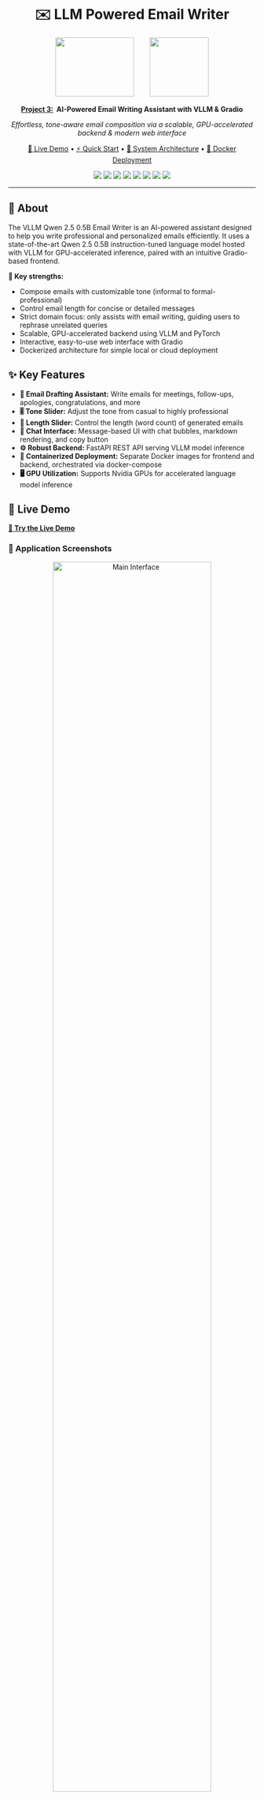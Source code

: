 # <div align="center"> ✉️ LLM Powered Email Writer</div>

<div align="center">
  <img src="./readMEFiles/image.png" height="120" width="160"/>
  &nbsp;&nbsp;&nbsp;&nbsp;&nbsp;&nbsp;
  <img src="./readMEFiles/saal.png"  height="120"/>
  <p>
    <strong><u>Project 3:</u>&nbsp;&nbsp;AI-Powered Email Writing Assistant with VLLM & Gradio</strong>
  </p>
  <p>
    <em>Effortless, tone-aware email composition via a scalable, GPU-accelerated backend & modern web interface</em>
  </p>
  
  <p>
    <a href="#-live-demo">🚀 Live Demo</a> • 
    <a href="#-quick-installation">⚡ Quick Start</a> • 
    <a href="#-architecture">🧠 System Architecture</a> • 
    <a href="#-docker-deployment">🐳 Docker Deployment</a>
  </p>
  
  
  <p>
    <img src="https://img.shields.io/badge/Python-3.10-blue?style=flat-square&logo=python&logoColor=white">
    <img src="https://img.shields.io/badge/UI-Gradio-3F77E9?style=flat-square&logo=python&logoColor=white">
    <img src="https://img.shields.io/badge/Docker-2496ED?style=flat-square&logo=docker&logoColor=white">
    <img src="https://img.shields.io/badge/VLLM-Qwen2.5B-7f6cff?style=flat-square">
    <img src="https://img.shields.io/badge/FastAPI-009688?style=flat-square&logo=fastapi&logoColor=white">
    <img src="https://img.shields.io/badge/PyTorch-EE4C2C?style=flat-square&logo=pytorch&logoColor=white">
    <img src="https://img.shields.io/badge/GPU-Enabled-brightgreen?style=flat-square&logo=nvidia&logoColor=white">
    <img src="https://img.shields.io/badge/Huggingface-blue?style=flat-square&logo=huggingface">
  </p>
</div>

---

## 🎯 About

The VLLM Qwen 2.5 0.5B Email Writer is an AI-powered assistant designed to help you write professional and personalized emails efficiently. It uses a state-of-the-art Qwen 2.5 0.5B instruction-tuned language model hosted with VLLM for GPU-accelerated inference, paired with an intuitive Gradio-based frontend.

**🔬 Key strengths:**
- Compose emails with customizable tone (informal to formal-professional)
- Control email length for concise or detailed messages
- Strict domain focus: only assists with email writing, guiding users to rephrase unrelated queries
- Scalable, GPU-accelerated backend using VLLM and PyTorch
- Interactive, easy-to-use web interface with Gradio
- Dockerized architecture for simple local or cloud deployment


## ✨ Key Features

- **📨 Email Drafting Assistant:** Write emails for meetings, follow-ups, apologies, congratulations, and more
- **🎚️ Tone Slider:** Adjust the tone from casual to highly professional
- **📏 Length Slider:** Control the length (word count) of generated emails
- **🔄 Chat Interface:** Message-based UI with chat bubbles, markdown rendering, and copy button
- **⚙️ Robust Backend:** FastAPI REST API serving VLLM model inference
- **🐳 Containerized Deployment:** Separate Docker images for frontend and backend, orchestrated via docker-compose
- **🖥️ GPU Utilization:** Supports Nvidia GPUs for accelerated language model inference

## 🌟 Live Demo
**[🚀 Try the Live Demo](http://localhost:8000/)**

### 📸 Application Screenshots
<div align="center">
  <!-- ADD YOUR SCREENSHOTS HERE -->
  <img src="./readMEFiles/ui1.png" alt="Main Interface" width="80%"/>
  <p><em>Main Recommendation Interface</em></p>
  
  <img src="./readMEFiles/ui2.png"  width="45%"/>
  <img src="./readMEFiles/ui3.png"  width="45%"/>
  <p><em>Enter User ID and Current Movie and also can give some rating on movie</em></p>
</div>


## 🧠 Model Architecture

### 🔄 Approach Overview
```mermaid
graph TD
    A["Grado Website"]
    A --> B["Get User-Prompt + <br>Adjust Slider -> <br>EMail 'tone' and 'length'"]
    B --> C["Initiate Http Post <br>request to Backend"]

    D["Vllm Model"]
    D --> E["Load the Env <br>Variable and Login HuggingFace-Hub"]
    E --> F["Empty Cuda Cache"]
    F --> G["Load and initiate LLM <br>model based on  <br>'System and User' role using Vllm"]
    G --> H["LaunchFastApi and <br>open POST URL endpoint"]      
    H --> I["Receive HTTP Post requests <br>from Gradio and Extract <br>Tones and Temparature"]
    C --> I


    I --  If request related to <br> writing Email --> J["Inference the LLM model <br>with Queries, Tones(Casual to <br>Professional) and length"]
    I -- else: create a response to ask user to send <br> request for writing Emails--> K
    J --> K["Send the response <br>to Website"]
    K --> A

```

## System Components:

### 1. **FrontEnd - Gradio UI (ui.py)**
- **Interface:** Gradio Chat-Interface, Email tone(Casual to Professional) and length slider
- **Functionality**:
  - Accepts user message 
  - Convert UI state to JSON payload
  - Sends request to backend REST API (/askQuestion) 

- **Technologies**: 
  - gr.Interface, custom components for sliders & textboxes
  - Markdown rendering for responses
  - Button to copy output email

### 2. **API Layer – FastAPI App (main.py)**:
  - **Route**: /askQuestion (POST)
  - **Receives**: JSON payload with
    - **prompt**: User Message
    - **tone**: value from 0 (casual) to 100 (very professional)
    - **length**: range from 50 to 1000 words

- **Core Logic**:
  - Preprocesses user input
  - Constructs structured system prompt for Qwen2.5
  - Calls vllm_engine.generate() for inference
  - Filters response for formatting
  - **Returns**:  JSON output containing the final email text

### 3. **Model Backend - VLLM Runtime**:
  - **Model Used**: Qwen2.5-0.5B-Instruct
  - **System Prompt Template**: Instruct LLM model to generate responses only for email generation and skip other conversational prompt
  - **User Prompt Template**: Custom email template with tone and length hints
  - **Deployment**: Docker & GPU Support


### 4. **Deployment - Docker & GPU Support**:
  - **Frontend Container**: 
    - **Base**: continuumio/anaconda3
    - **Ports**: Host 8000 → Container 8710

  - **Backend Container**:
    - **Base**: continuumio/anaconda3
    - **Ports**: Host 8010 → Container 8709
    - **Libs**: torch, vllm, fastapi, python-dotenv

## 🛠️ Technology Stack

<div align="center">

**ML & LLM**: 
![Python](https://img.shields.io/badge/Python-3776AB?style=for-the-badge&logo=python&logoColor=white)
![pytorch](https://img.shields.io/badge/pytorch-150458?style=for-the-badge&logo=pytorch&logoColor=white)
![VLLM](https://img.shields.io/badge/VLLM-013243?style=for-the-badge&logo=&logoColor=white)

**UI & Visualization**
![Gradio](https://img.shields.io/badge/Gradio-FF7C00?style=for-the-badge&logo=gradio&logoColor=white)


**Development & Deployment**
![Jupyter](https://img.shields.io/badge/Jupyter-F37626?style=for-the-badge&logo=jupyter&logoColor=white)
![Git](https://img.shields.io/badge/Git-F05032?style=for-the-badge&logo=git&logoColor=white)
![Docker](https://img.shields.io/badge/Docker-2496ED?style=for-the-badge&logo=docker&logoColor=white)

</div>


## 📝 Project  app.py class Structure
```
├── class GradioUi                         
│   ├── 📄 __init__()              
│   ├── 📄 respond(message, history, tone, length)  
│   └── 📄 launchBot()

```
---
## 📝 Project  main.py (backend) class Structure
```
├── class ModelCall                         
│   ├── 📄 __init__(llm, top_p: float = 0.95, max_tokens: int = 512)             
│   └── 📄 makeQuery(query, tone:float=0.8, length:int=100)  
│   
├── def create_app(modelName)
└── def main() 
```

### 🎯 Basic Usage

  - **ui.py**:
    ```python
    class GradioUi(): 
          . 
          .  
          .  
          .  
          . 
  
      def launchBot(self): 
          chat = gd.ChatInterface(
              fn=self.respond,
              chatbot=self.chatbot,
              title="Echo Bot",                             # add your preferred Bot title name
              theme="default",
              examples=[                                    # change or add more examples if needed
                  ["Write an email requesting a meeting with my manager"],
                  ["Draft a professional email to follow up on a job application"],
                  ["Create an email to inform the team about a deadline extension"],
                  ["Write an email apologizing for missing a meeting"],
                  ["Compose an email to congratulate a colleague on their promotion"],
                  ["Write an email requesting feedback on my recent presentation"]
              ],
              type="messages",
              save_history = False, 
              fill_height=True,
              stop_btn = True,
              autoscroll	=True,
              additional_inputs=[                          # can modify the tone and email length slider
                  gd.Slider(minimum=0, maximum=100, step=1, value=50, label="Email Tone "), 
                  gd.Slider(minimum=0, maximum=1000, step=1, value=50, label="Email Length")
              ],
              css="#mychatbot{height: 65vh}"
          )
    ```

### 🔧 Advanced Configuration for LLM model
  - **Create a '.env' file inside 'vllm_model' folder and inside .env file use below snippet**:
  ```text
  keys = "here paste your huggingface-hub token"
  ```
```python
def main():
    .  
    .  
    .  
    .  
    .  
    model_name = "unsloth/Qwen2.5-0.5B-Instruct"  # here you can use different LLM model from huggingface according to you VRAM size
    llm = LLM(model=model_name, dtype="float16") # you can change the data-type if needed
    .  
    .  
    . 
    .  
```

## 📦 Installation & Setup

### Prerequisites
``` text
• Docker & Docker Compose installed
• Nvidia GPU with CUDA drivers (for backend inference)
• Internet access to pull Docker images and model weights
```
```bash
Python==3.10
gradio
huggingface_hub
numpy
pandas
torch
Git
```

### ⚡ Quick Installation Using Docker Compose
1. **Clone the Repository**
   ```bash
   https://github.com/NiazMahmud2001/emailWriterProject.git
   cd emailWriterProject
   ```

2. **Build and start containers in docker**
   ```bash 
   docker-compose up --build
   ```
3. **Open your browser at**
   ```bash 
   http://localhost:8000
   ```


## 🤝 Contributing

We welcome contributions from the community! Here's how you can help:

### 🎯 Areas for Contribution
- 🎨 **UI/UX Enhancement** - Better user interface design
- 🔧 **Code Optimization** - Performance improvements
- 📚 **Documentation** - Better guides and tutorials
- 🐛 **Bug Fixes** - Issue resolution


## 📚 Additional Resources

### 📖 Learning Materials
- [Three Tier Architecture](https://www.geeksforgeeks.org/dbms/introduction-of-3-tier-architecture-in-dbms-set-2/)
- [Dockerize VLLM model](https://docs.vllm.ai/en/stable/deployment/docker.html)
- [List of LLM models supported by VLLM](https://docs.vllm.ai/en/v0.7.0/models/supported_models.html)
- [Gradio Documentation](https://gradio.app/docs/)


## 📞 Contact & Support

**👨‍💻 Developer:** Niaz Mahmud
- **GitHub:** [@NiazMahmud](https://github.com/NiazMahmud2001?tab=repositories)
- **LinkedIn:** [LinkedIn Profile](www.linkedin.com/in/niaz-mahmud-5b158b245)
- **Email:** [U21102204@sharjah.ac.ae](mailto:U21102204@sharjah.ac.ae)

---

<div align="center">
  <p><strong>Made with ❤️ and lots of ☕</strong></p>
  <p>⭐ <strong>Star this repository if you found it helpful!</strong> ⭐</p>
</div>
